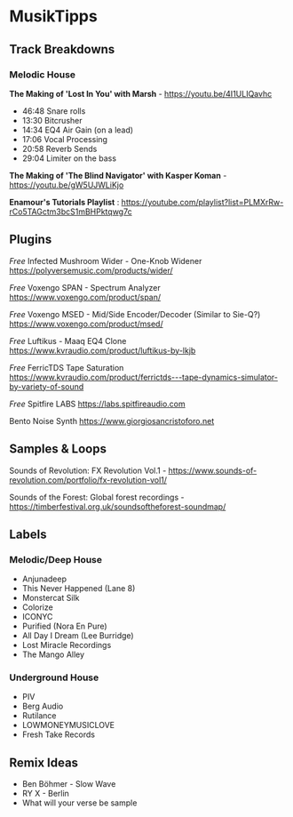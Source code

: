 # MusikTipps

## Track Breakdowns

### Melodic House
**The Making of 'Lost In You' with Marsh** - https://youtu.be/4I1ULIQavhc
- 46:48 Snare rolls
- 13:30 Bitcrusher
- 14:34 EQ4 Air Gain (on a lead)
- 17:06 Vocal Processing
- 20:58 Reverb Sends
- 29:04 Limiter on the bass

**The Making of 'The Blind Navigator' with Kasper Koman** - https://youtu.be/gW5UJWLiKjo

**Enamour's Tutorials Playlist** : https://youtube.com/playlist?list=PLMXrRw-rCo5TAGctm3bcS1mBHPktqwg7c

## Plugins

*Free* Infected Mushroom Wider - One-Knob Widener
https://polyversemusic.com/products/wider/

*Free* Voxengo SPAN - Spectrum Analyzer
https://www.voxengo.com/product/span/

*Free* Voxengo MSED - Mid/Side Encoder/Decoder (Similar to Sie-Q?)
https://www.voxengo.com/product/msed/

*Free* Luftikus - Maaq EQ4 Clone https://www.kvraudio.com/product/luftikus-by-lkjb

*Free* FerricTDS Tape Saturation https://www.kvraudio.com/product/ferrictds---tape-dynamics-simulator-by-variety-of-sound

*Free* Spitfire LABS https://labs.spitfireaudio.com

Bento Noise Synth
https://www.giorgiosancristoforo.net

## Samples & Loops

Sounds of Revolution: FX Revolution Vol.1 - https://www.sounds-of-revolution.com/portfolio/fx-revolution-vol1/

Sounds of the Forest: Global forest recordings - https://timberfestival.org.uk/soundsoftheforest-soundmap/

## Labels

### Melodic/Deep House
- Anjunadeep
- This Never Happened (Lane 8)
- Monstercat Silk
- Colorize
- ICONYC
- Purified (Nora En Pure)
- All Day I Dream (Lee Burridge)
- Lost Miracle Recordings
- The Mango Alley

### Underground House
- PIV
- Berg Audio
- Rutilance
- LOWMONEYMUSICLOVE
- Fresh Take Records

## Remix Ideas

- Ben Böhmer - Slow Wave
- RY X - Berlin
- What will your verse be sample
